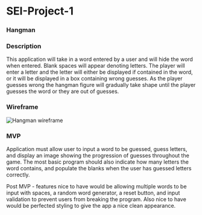 # SEI-Project-1

### Hangman

### Description
This application will take in a word entered by a user and will hide the word when entered. Blank spaces will appear denoting letters. The player will enter a letter and the letter will either be displayed if contained in the word, or it will be displayed in a box containing wrong guesses. As the player guesses wrong the hangman figure will gradually take shape until the player guesses the word or they are out of guesses.

### Wireframe

![Hangman wireframe](https://i.imgur.com/THKD4Wu.png)

### MVP
Application must allow user to input a word to be guessed, guess letters, and display an image showing the progression of guesses throughout the game. The most basic program should also indicate how many letters the word contains, and populate the blanks when the user has guessed letters correctly.

Post MVP - features nice to have would be allowing multiple words to be input with spaces, a random word generator, a reset button, and input validation to prevent users from breaking the program. Also nice to have would be perfected styling to give the app a nice clean appearance.